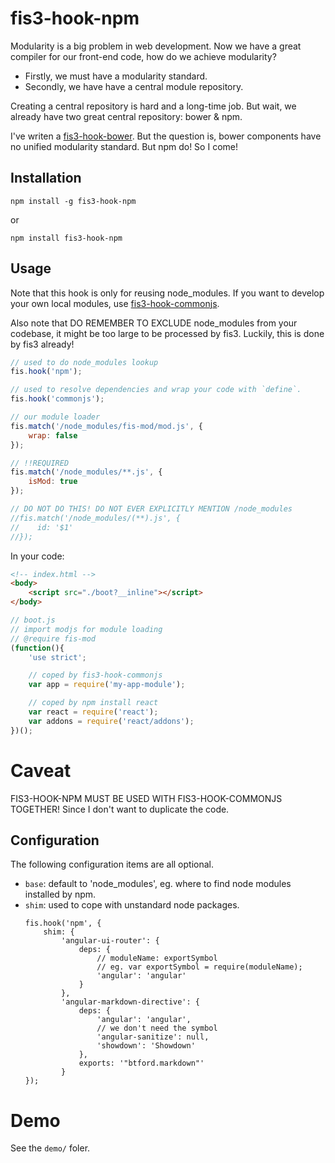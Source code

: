 # fis3-hook-npm
Modularity is a big problem in web development. Now we have a great compiler for our front-end code, how do we achieve modularity?

+ Firstly, we must have a modularity standard.
+ Secondly, we have have a central module repository.

Creating a central repository is hard and a long-time job. But wait, we already have two great central repository: bower & npm.

I've writen a [fis3-hook-bower](https://www.npmjs.com/package/fis3-hook-bower). But the question is, bower components have no unified modularity standard. But npm do! So I come!

## Installation
```
npm install -g fis3-hook-npm
```
or

```
npm install fis3-hook-npm
```

## Usage
Note that this hook is only for reusing node_modules. If you want to develop your own local modules, use [fis3-hook-commonjs](https://github.com/fex-team/fis3-hook-commonjs).

Also note that DO REMEMBER TO EXCLUDE node_modules from your codebase, it might be too large to be processed by fis3. Luckily, this is done by fis3 already!

```js
// used to do node_modules lookup
fis.hook('npm');

// used to resolve dependencies and wrap your code with `define`.
fis.hook('commonjs');

// our module loader
fis.match('/node_modules/fis-mod/mod.js', {
    wrap: false
});

// !!REQUIRED
fis.match('/node_modules/**.js', {
    isMod: true
});

// DO NOT DO THIS! DO NOT EVER EXPLICITLY MENTION /node_modules
//fis.match('/node_modules/(**).js', {
//    id: '$1'
//});
```

In your code:
```html
<!-- index.html -->
<body>
    <script src="./boot?__inline"></script>
</body>
```

```js
// boot.js
// import modjs for module loading
// @require fis-mod
(function(){
    'use strict';

    // coped by fis3-hook-commonjs
    var app = require('my-app-module');

    // coped by npm install react
    var react = require('react');
    var addons = require('react/addons');
})();
```

# Caveat
FIS3-HOOK-NPM MUST BE USED WITH FIS3-HOOK-COMMONJS TOGETHER! Since I don't want to duplicate the code.

## Configuration
The following configuration items are all optional.

+ `base`: default to 'node_modules', eg. where to find node modules installed by npm.
+ `shim`: used to cope with unstandard node packages.
    ```
    fis.hook('npm', {
        shim: {
            'angular-ui-router': {
                deps: {
                    // moduleName: exportSymbol
                    // eg. var exportSymbol = require(moduleName);
                    'angular': 'angular'
                }
            },
            'angular-markdown-directive': {
                deps: {
                    'angular': 'angular',
                    // we don't need the symbol
                    'angular-sanitize': null,
                    'showdown': 'Showdown'
                },
                exports: '"btford.markdown"'
            }
    });
    ```

# Demo
See the `demo/` foler.

